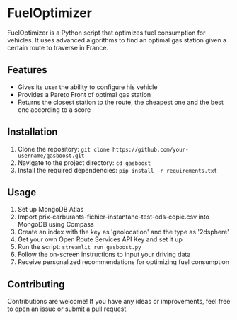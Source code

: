 # FuelOptimizer

FuelOptimizer is a Python script that optimizes fuel consumption for vehicles. It uses advanced algorithms to find an optimal gas station given a certain route to traverse in France.

## Features

- Gives its user the ability to configure his vehicle
- Provides a Pareto Front of optimal gas station
- Returns the closest station to the route, the cheapest one and the best one according to a score

## Installation

1. Clone the repository: `git clone https://github.com/your-username/gasboost.git`
2. Navigate to the project directory: `cd gasboost`
3. Install the required dependencies: `pip install -r requirements.txt`

## Usage

1. Set up MongoDB Atlas
2. Import prix-carburants-fichier-instantane-test-ods-copie.csv into MongoDB using Compass
3. Create an index with the key as 'geolocation' and the type as '2dsphere'
4. Get your own Open Route Services API Key and set it up
5. Run the script: `streamlit run gasboost.py`
6. Follow the on-screen instructions to input your driving data
7. Receive personalized recommendations for optimizing fuel consumption

## Contributing

Contributions are welcome! If you have any ideas or improvements, feel free to open an issue or submit a pull request.
